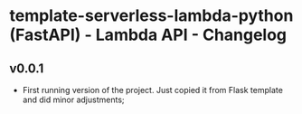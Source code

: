 # template-serverless-lambda-python (FastAPI) - Lambda API - Changelog


## v0.0.1
* First running version of the project. Just copied it from Flask template and did minor adjustments;

